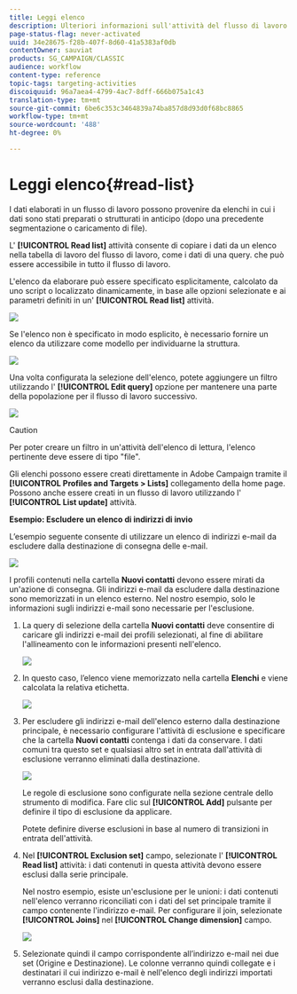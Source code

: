 ```yaml
---
title: Leggi elenco
description: Ulteriori informazioni sull'attività del flusso di lavoro Leggi elenco
page-status-flag: never-activated
uuid: 34e28675-f28b-407f-8d60-41a5383af0db
contentOwner: sauviat
products: SG_CAMPAIGN/CLASSIC
audience: workflow
content-type: reference
topic-tags: targeting-activities
discoiquuid: 96a7aea4-4799-4ac7-8dff-666b075a1c43
translation-type: tm+mt
source-git-commit: 6be6c353c3464839a74ba857d8d93d0f68bc8865
workflow-type: tm+mt
source-wordcount: '488'
ht-degree: 0%

---
```



# Leggi elenco{#read-list}

I dati elaborati in un flusso di lavoro possono provenire da elenchi in cui i dati sono stati preparati o strutturati in anticipo (dopo una precedente segmentazione o caricamento di file).

L&#39; **[!UICONTROL Read list]** attività consente di copiare i dati da un elenco nella tabella di lavoro del flusso di lavoro, come i dati di una query. che può essere accessibile in tutto il flusso di lavoro.

L&#39;elenco da elaborare può essere specificato esplicitamente, calcolato da uno script o localizzato dinamicamente, in base alle opzioni selezionate e ai parametri definiti in un&#39; **[!UICONTROL Read list]** attività.

![](assets/list_edit_select_option_01.png)

Se l&#39;elenco non è specificato in modo esplicito, è necessario fornire un elenco da utilizzare come modello per individuarne la struttura.

![](assets/s_advuser_list_template_select.png)

Una volta configurata la selezione dell&#39;elenco, potete aggiungere un filtro utilizzando l&#39; **[!UICONTROL Edit query]** opzione per mantenere una parte della popolazione per il flusso di lavoro successivo.

![](assets/wf_readlist_1.png)

>[!CAUTION]
>
>Per poter creare un filtro in un&#39;attività dell&#39;elenco di lettura, l&#39;elenco pertinente deve essere di tipo &quot;file&quot;.

Gli elenchi possono essere creati direttamente in  Adobe Campaign tramite il **[!UICONTROL Profiles and Targets > Lists]** collegamento della home page. Possono anche essere creati in un flusso di lavoro utilizzando l&#39; **[!UICONTROL List update]** attività.

**Esempio: Escludere un elenco di indirizzi di invio**

L’esempio seguente consente di utilizzare un elenco di indirizzi e-mail da escludere dalla destinazione di consegna delle e-mail.

![](assets/s_advuser_list_read_sample_1.png)

I profili contenuti nella cartella **Nuovi contatti** devono essere mirati da un&#39;azione di consegna. Gli indirizzi e-mail da escludere dalla destinazione sono memorizzati in un elenco esterno. Nel nostro esempio, solo le informazioni sugli indirizzi e-mail sono necessarie per l&#39;esclusione.

1. La query di selezione della cartella **Nuovi contatti** deve consentire di caricare gli indirizzi e-mail dei profili selezionati, al fine di abilitare l&#39;allineamento con le informazioni presenti nell&#39;elenco.

   ![](assets/s_advuser_list_read_sample_0.png)

1. In questo caso, l’elenco viene memorizzato nella cartella **Elenchi** e viene calcolata la relativa etichetta.

   ![](assets/s_advuser_list_read_sample_2.png)

1. Per escludere gli indirizzi e-mail dell&#39;elenco esterno dalla destinazione principale, è necessario configurare l&#39;attività di esclusione e specificare che la cartella **Nuovi contatti** contenga i dati da conservare. I dati comuni tra questo set e qualsiasi altro set in entrata dall&#39;attività di esclusione verranno eliminati dalla destinazione.

   ![](assets/s_advuser_list_read_sample_3.png)

   Le regole di esclusione sono configurate nella sezione centrale dello strumento di modifica. Fare clic sul **[!UICONTROL Add]** pulsante per definire il tipo di esclusione da applicare.

   Potete definire diverse esclusioni in base al numero di transizioni in entrata dell&#39;attività.

1. Nel **[!UICONTROL Exclusion set]** campo, selezionate l&#39; **[!UICONTROL Read list]** attività: i dati contenuti in questa attività devono essere esclusi dalla serie principale.

   Nel nostro esempio, esiste un&#39;esclusione per le unioni: i dati contenuti nell&#39;elenco verranno riconciliati con i dati del set principale tramite il campo contenente l&#39;indirizzo e-mail. Per configurare il join, selezionate **[!UICONTROL Joins]** nel **[!UICONTROL Change dimension]** campo.

   ![](assets/s_advuser_list_read_sample_4.png)

1. Selezionate quindi il campo corrispondente all’indirizzo e-mail nei due set (Origine e Destinazione). Le colonne verranno quindi collegate e i destinatari il cui indirizzo e-mail è nell&#39;elenco degli indirizzi importati verranno esclusi dalla destinazione.

